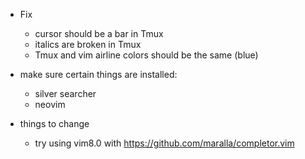 * Fix
  * cursor should be a bar in Tmux
  * italics are broken in Tmux
  * Tmux and vim airline colors should be the same (blue)

* make sure certain things are installed:
  * silver searcher
  * neovim

* things to change
  * try using vim8.0 with https://github.com/maralla/completor.vim

